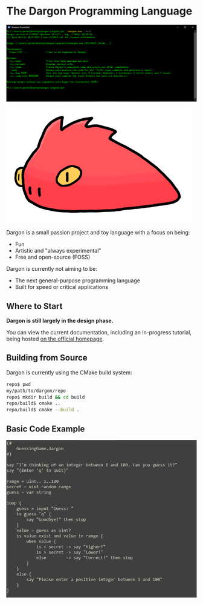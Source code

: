 # The Dargon Programming Language

![](res/img/cli_windows.png)

![](res/img/dard_the_dragon.png)

Dargon is a small passion project and toy language with a focus on being:

- Fun
- Artistic and "always experimental"
- Free and open-source (FOSS)

Dargon is currently not aiming to be:

- The next general-purpose programming language
- Built for speed or critical applications

## Where to Start

**Dargon is still largely in the design phase.** 

You can view the current documentation, including an in-progress tutorial, being hosted [on the official homepage](https://kylemmorris.github.io/dargon-lang-homepage).

## Building from Source

Dargon is currently using the CMake build system:

```bash
repo$ pwd
my/path/to/dargon/repo
repo$ mkdir build && cd build
repo/build$ cmake ..
repo/build$ cmake --build .
```

## Basic Code Example

![](res/img/main_example_2.png)

